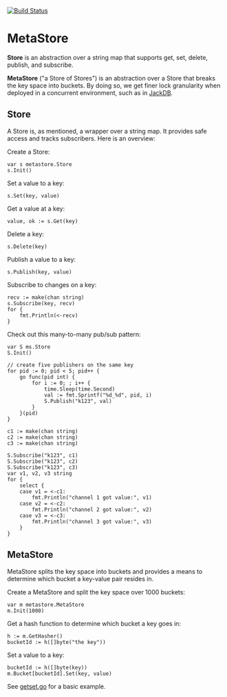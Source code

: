 [![Build Status](https://travis-ci.org/tristanwietsma/metastore.png?branch=master)](https://travis-ci.org/tristanwietsma/metastore)

MetaStore
=========

**Store** is an abstraction over a string map that supports get, set, delete, publish, and subscribe.

**MetaStore** ("a Store of Stores") is an abstraction over a Store that breaks the key space into buckets. By doing so, we get finer lock granularity when deployed in a concurrent environment, such as in [JackDB](https://github.com/tristanwietsma/jackdb).

Store
-----

A Store is, as mentioned, a wrapper over a string map. It provides safe access and tracks subscribers. Here is an overview:

Create a Store:

    var s metastore.Store
    s.Init()

Set a value to a key:

    s.Set(key, value)

Get a value at a key:

    value, ok := s.Get(key)

Delete a key:

    s.Delete(key)

Publish a value to a key:

    s.Publish(key, value)

Subscribe to changes on a key:

    recv := make(chan string)
    s.Subscribe(key, recv)
    for {
        fmt.Println(<-recv)
    }

Check out this many-to-many pub/sub pattern:

    var S ms.Store
    S.Init()
	
    // create five publishers on the same key
    for pid := 0; pid < 5; pid++ {
    	go func(pid int) {
			for i := 0; ; i++ {
				time.Sleep(time.Second)
				val := fmt.Sprintf("%d_%d", pid, i)
				S.Publish("k123", val)
			}
		}(pid)
	}

    c1 := make(chan string)
    c2 := make(chan string)
    c3 := make(chan string)
	
    S.Subscribe("k123", c1)
    S.Subscribe("k123", c2)
    S.Subscribe("k123", c3)
    var v1, v2, v3 string
    for {
    	select {
    	case v1 = <-c1:
    		fmt.Println("channel 1 got value:", v1)
    	case v2 = <-c2:
    		fmt.Println("channel 2 got value:", v2)
    	case v3 = <-c3:
    		fmt.Println("channel 3 got value:", v3)
    	}
    }

MetaStore
---------

MetaStore splits the key space into buckets and provides a means to determine which bucket a key-value pair resides in.

Create a MetaStore and split the key space over 1000 buckets:

    var m metastore.MetaStore
    m.Init(1000)

Get a hash function to determine which bucket a key goes in:

    h := m.GetHasher()
    bucketId := h([]byte("the key"))

Set a value to a key:

    bucketId := h([]byte(key))
    m.Bucket[bucketId].Set(key, value)

See [getset.go](https://github.com/tristanwietsma/metastore/blob/master/examples/getset.go) for a basic example.
